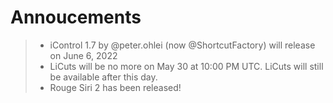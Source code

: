# Annoucements

> - iControl 1.7 by @peter.ohlei (now @ShortcutFactory) will release on June 6, 2022
> - LiCuts will be no more on May 30 at 10:00 PM UTC. LiCuts will still be available after this day.
> - Rouge Siri 2 has been released!
